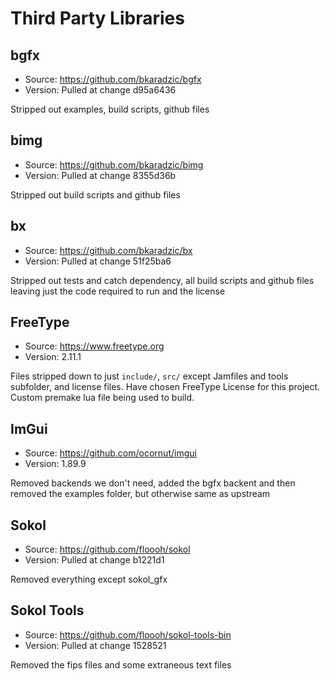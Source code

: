# Third Party Libraries

## bgfx

- Source: https://github.com/bkaradzic/bgfx
- Version: Pulled at change d95a6436

Stripped out examples, build scripts, github files

## bimg

- Source: https://github.com/bkaradzic/bimg
- Version: Pulled at change 8355d36b

Stripped out build scripts and github files

## bx

- Source: https://github.com/bkaradzic/bx
- Version: Pulled at change 51f25ba6

Stripped out tests and catch dependency, all build scripts and github files leaving just the code required to run and the license

## FreeType

- Source: https://www.freetype.org
- Version: 2.11.1

Files stripped down to just `include/`, `src/` except Jamfiles and tools subfolder, and license files. Have chosen FreeType License for this project. Custom premake lua file being used to build.

## ImGui

- Source: https://github.com/ocornut/imgui
- Version: 1.89.9

Removed backends we don't need, added the bgfx backent and then removed the examples folder, but otherwise same as upstream

## Sokol

- Source: https://github.com/floooh/sokol
- Version: Pulled at change b1221d1

Removed everything except sokol_gfx

## Sokol Tools

- Source: https://github.com/floooh/sokol-tools-bin
- Version: Pulled at change 1528521

Removed the fips files and some extraneous text files
